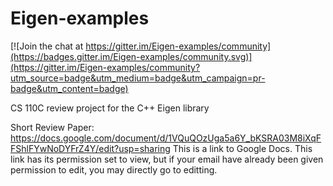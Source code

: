 # Eigen-examples

[![Join the chat at https://gitter.im/Eigen-examples/community](https://badges.gitter.im/Eigen-examples/community.svg)](https://gitter.im/Eigen-examples/community?utm_source=badge&utm_medium=badge&utm_campaign=pr-badge&utm_content=badge)

CS 110C review project for the C++ Eigen library

Short Review Paper: https://docs.google.com/document/d/1VQuQOzUga5a6Y_bKSRA03M8iXqFFShlFYwNoDYFrZ4Y/edit?usp=sharing 
This is a link to Google Docs. This link has its permission set to view, but if your email have already been given permission to edit, you may directly go to editting.
